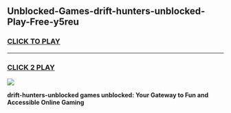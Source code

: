 
## Unblocked-Games-drift-hunters-unblocked-Play-Free-y5reu
<h3>
<a href="https://premium76.site?title=drift-hunters-unblocked&ref=23A">CLICK TO PLAY</a></h3>
<hr>

<h3>
<a href="https://premium76.site?title=drift-hunters-unblocked&ref=23A">CLICK 2 PLAY</a>
  
</h3>

<a href="https://premium76.site?title=drift-hunters-unblocked&ref=23A"><img src="https://clearcache.store/games.png"></a>


**drift-hunters-unblocked games unblocked: Your Gateway to Fun and Accessible Online Gaming**
